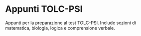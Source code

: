 # Appunti TOLC-PSI

Appunti per la preparazione al test TOLC-PSI. Include sezioni di matematica, biologia, logica e comprensione verbale.